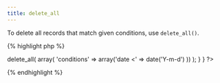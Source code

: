 ```yaml
---
title: delete_all
---
```

To delete all records that match given conditions, use `delete_all()`.

{% highlight php %}
<?php

class Event extends MvcModel {
  
  public function delete_past_events() {
    $this->delete_all( array(
            'conditions' =>  array('date <' => date('Y-m-d')
                ))
    );
  }
  
}

?>
{% endhighlight %}
